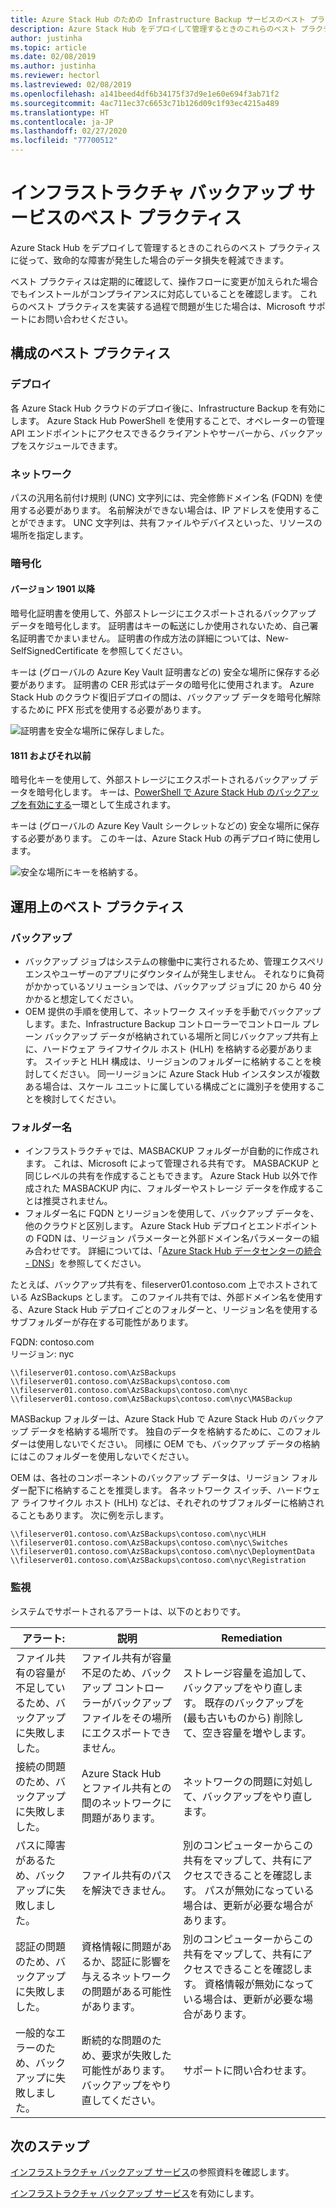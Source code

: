 ```yaml
---
title: Azure Stack Hub のための Infrastructure Backup サービスのベスト プラクティス
description: Azure Stack Hub をデプロイして管理するときのこれらのベスト プラクティスに従って、致命的な障害が発生した場合のデータ損失を軽減できます。
author: justinha
ms.topic: article
ms.date: 02/08/2019
ms.author: justinha
ms.reviewer: hectorl
ms.lastreviewed: 02/08/2019
ms.openlocfilehash: a141beed4df6b34175f37d9e1e60e694f3ab71f2
ms.sourcegitcommit: 4ac711ec37c6653c71b126d09c1f93ec4215a489
ms.translationtype: HT
ms.contentlocale: ja-JP
ms.lasthandoff: 02/27/2020
ms.locfileid: "77700512"
---
```

# <a name="infrastructure-backup-service-best-practices"></a>インフラストラクチャ バックアップ サービスのベスト プラクティス

Azure Stack Hub をデプロイして管理するときのこれらのベスト プラクティスに従って、致命的な障害が発生した場合のデータ損失を軽減できます。

ベスト プラクティスは定期的に確認して、操作フローに変更が加えられた場合でもインストールがコンプライアンスに対応していることを確認します。 これらのベスト プラクティスを実装する過程で問題が生じた場合は、Microsoft サポートにお問い合わせください。

## <a name="configuration-best-practices"></a>構成のベスト プラクティス

### <a name="deployment"></a>デプロイ

各 Azure Stack Hub クラウドのデプロイ後に、Infrastructure Backup を有効にします。 Azure Stack Hub PowerShell を使用することで、オペレーターの管理 API エンドポイントにアクセスできるクライアントやサーバーから、バックアップをスケジュールできます。

### <a name="networking"></a>ネットワーク

パスの汎用名前付け規則 (UNC) 文字列には、完全修飾ドメイン名 (FQDN) を使用する必要があります。 名前解決ができない場合は、IP アドレスを使用することができます。 UNC 文字列は、共有ファイルやデバイスといった、リソースの場所を指定します。

### <a name="encryption"></a>暗号化

#### <a name="version-1901-and-newer"></a>バージョン 1901 以降

暗号化証明書を使用して、外部ストレージにエクスポートされるバックアップ データを暗号化します。 証明書はキーの転送にしか使用されないため、自己署名証明書でかまいません。 証明書の作成方法の詳細については、New-SelfSignedCertificate を参照してください。
  
キーは (グローバルの Azure Key Vault 証明書などの) 安全な場所に保存する必要があります。 証明書の CER 形式はデータの暗号化に使用されます。 Azure Stack Hub のクラウド復旧デプロイの間は、バックアップ データを暗号化解除するために PFX 形式を使用する必要があります。

![証明書を安全な場所に保存しました。](media/azure-stack-backup/azure-stack-backup-encryption-store-cert.png)

#### <a name="1811-and-older"></a>1811 およびそれ以前

暗号化キーを使用して、外部ストレージにエクスポートされるバックアップ データを暗号化します。 キーは、[PowerShell で Azure Stack Hub のバックアップを有効にする](azure-stack-backup-enable-backup-powershell.md)一環として生成されます。

キーは (グローバルの Azure Key Vault シークレットなどの) 安全な場所に保存する必要があります。 このキーは、Azure Stack Hub の再デプロイ時に使用します。

![安全な場所にキーを格納する。](media/azure-stack-backup/azure-stack-backup-encryption2.png)

## <a name="operational-best-practices"></a>運用上のベスト プラクティス

### <a name="backups"></a>バックアップ

 - バックアップ ジョブはシステムの稼働中に実行されるため、管理エクスペリエンスやユーザーのアプリにダウンタイムが発生しません。 それなりに負荷がかかっているソリューションでは、バックアップ ジョブに 20 から 40 分かかると想定してください。
 - OEM 提供の手順を使用して、ネットワーク スイッチを手動でバックアップします。また、Infrastructure Backup コントローラーでコントロール プレーン バックアップ データが格納されている場所と同じバックアップ共有上に、ハードウェア ライフサイクル ホスト (HLH) を格納する必要があります。 スイッチと HLH 構成は、リージョンのフォルダーに格納することを検討してください。 同一リージョンに Azure Stack Hub インスタンスが複数ある場合は、スケール ユニットに属している構成ごとに識別子を使用することを検討してください。

### <a name="folder-names"></a>フォルダー名

 - インフラストラクチャでは、MASBACKUP フォルダーが自動的に作成されます。 これは、Microsoft によって管理される共有です。 MASBACKUP と同じレベルの共有を作成することもできます。 Azure Stack Hub 以外で作成された MASBACKUP 内に、フォルダーやストレージ データを作成することは推奨されません。
 -  フォルダー名に FQDN とリージョンを使用して、バックアップ データを、他のクラウドと区別します。 Azure Stack Hub デプロイとエンドポイントの FQDN は、リージョン パラメーターと外部ドメイン名パラメーターの組み合わせです。 詳細については、「[Azure Stack Hub データセンターの統合 - DNS](azure-stack-integrate-dns.md)」を参照してください。

たとえば、バックアップ共有を、fileserver01.contoso.com 上でホストされている AzSBackups とします。 このファイル共有では、外部ドメイン名を使用する、Azure Stack Hub デプロイごとのフォルダーと、リージョン名を使用するサブフォルダーが存在する可能性があります。

FQDN: contoso.com  
リージョン: nyc


    \\fileserver01.contoso.com\AzSBackups
    \\fileserver01.contoso.com\AzSBackups\contoso.com
    \\fileserver01.contoso.com\AzSBackups\contoso.com\nyc
    \\fileserver01.contoso.com\AzSBackups\contoso.com\nyc\MASBackup

MASBackup フォルダーは、Azure Stack Hub で Azure Stack Hub のバックアップ データを格納する場所です。 独自のデータを格納するために、このフォルダーは使用しないでください。 同様に OEM でも、バックアップ データの格納にはこのフォルダーを使用しないでください。

OEM は、各社のコンポーネントのバックアップ データは、リージョン フォルダー配下に格納することを推奨します。 各ネットワーク スイッチ、ハードウェア ライフサイクル ホスト (HLH) などは、それぞれのサブフォルダーに格納されることもあります。 次に例を示します。

    \\fileserver01.contoso.com\AzSBackups\contoso.com\nyc\HLH
    \\fileserver01.contoso.com\AzSBackups\contoso.com\nyc\Switches
    \\fileserver01.contoso.com\AzSBackups\contoso.com\nyc\DeploymentData
    \\fileserver01.contoso.com\AzSBackups\contoso.com\nyc\Registration

### <a name="monitoring"></a>監視

システムでサポートされるアラートは、以下のとおりです。

| アラート:                                                   | 説明                                                                                     | Remediation                                                                                                                                |
|---------------------------------------------------------|-------------------------------------------------------------------------------------------------|--------------------------------------------------------------------------------------------------------------------------------------------|
| ファイル共有の容量が不足しているため、バックアップに失敗しました。 | ファイル共有が容量不足のため、バックアップ コントローラーがバックアップ ファイルをその場所にエクスポートできません。 | ストレージ容量を追加して、バックアップをやり直します。 既存のバックアップを (最も古いものから) 削除して、空き容量を増やします。                    |
| 接続の問題のため、バックアップに失敗しました。             | Azure Stack Hub とファイル共有との間のネットワークに問題があります。                          | ネットワークの問題に対処して、バックアップをやり直します。                                                                                            |
| パスに障害があるため、バックアップに失敗しました。                | ファイル共有のパスを解決できません。                                                          | 別のコンピューターからこの共有をマップして、共有にアクセスできることを確認します。 パスが無効になっている場合は、更新が必要な場合があります。       |
| 認証の問題のため、バックアップに失敗しました。               | 資格情報に問題があるか、認証に影響を与えるネットワークの問題がある可能性があります。    | 別のコンピューターからこの共有をマップして、共有にアクセスできることを確認します。 資格情報が無効になっている場合は、更新が必要な場合があります。 |
| 一般的なエラーのため、バックアップに失敗しました。                    | 断続的な問題のため、要求が失敗した可能性があります。 バックアップをやり直してください。                    | サポートに問い合わせます。                                                                                                                               |

## <a name="next-steps"></a>次のステップ

[インフラストラクチャ バックアップ サービス](azure-stack-backup-reference.md)の参照資料を確認します。

[インフラストラクチャ バックアップ サービス](azure-stack-backup-enable-backup-console.md)を有効にします。
